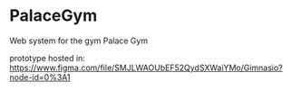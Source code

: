 # PalaceGym
 Web system for the gym Palace Gym

prototype hosted in: https://www.figma.com/file/SMJLWAOUbEF52QydSXWaiYMo/Gimnasio?node-id=0%3A1
